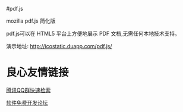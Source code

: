 #pdf.js

mozilla pdf.js 简化版

pdf.js可以在 HTML5 平台上方便地展示 PDF 文档,无需任何本地技术支持。

演示地址: http://icostatic.duapp.com/pdf.js/



 # 良心友情链接

[腾讯QQ群快速检索](http://u.720life.cn/s/8cf73f7c)

[软件免费开发论坛](http://u.720life.cn/s/bbb01dc0)